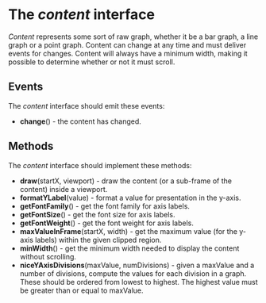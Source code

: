 # The *content* interface

*Content* represents some sort of raw graph, whether it be a bar graph, a line graph or a point graph. Content can change at any time and must deliver events for changes. Content will always have a minimum width, making it possible to determine whether or not it must scroll.

## Events

The *content* interface should emit these events:

 * **change**() - the content has changed.

## Methods

The *content* interface should implement these methods:

 * **draw**(startX, viewport) - draw the content (or a sub-frame of the content) inside a viewport.
 * **formatYLabel**(value) - format a value for presentation in the y-axis.
 * **getFontFamily**() - get the font family for axis labels.
 * **getFontSize**() - get the font size for axis labels.
 * **getFontWeight**() - get the font weight for axis labels.
 * **maxValueInFrame**(startX, width) - get the maximum value (for the y-axis labels) within the given clipped region.
 * **minWidth**() - get the minimum width needed to display the content without scrolling.
 * **niceYAxisDivisions**(maxValue, numDivisions) - given a maxValue and a number of divisions, compute the values for each division in a graph. These should be ordered from lowest to highest. The highest value must be greater than or equal to maxValue.
